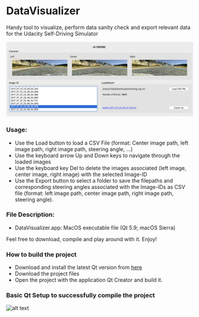 # DataVisualizer
Handy tool to visualize, perform data sanity check and export relevant data for the Udacity Self-Driving Simulator

![alt text](https://github.com/ValeryToda/DataVisualizer/blob/master/DataVisualizer.png "User Interface")

### Usage:

* Use the Load button to load a CSV File (format: Center image path, left image path, right image path, steering angle, ...)
* Use the keyboard arrow Up and Down keys to navigate through the loaded images 
* Use the keyboard key Del to delete the images associated (left image, center image, right image) with the selected Image-ID
* Use the Export button to select a folder to save the filepaths and corresponding steering angles associated with the Image-IDs as CSV file (format: left image path, center image path, right image path, steering angle).

### File Description:

* DataVisualizer.app: MacOS executable file (Qt 5.9; macOS Sierra)

Feel free to download, compile and play around with it. Enjoy!

### How to build the project

* Download and install the latest Qt version from [here](https://info.qt.io/download-qt-for-application-development)
* Download the project files
* Open the project with the application Qt Creator and build it.

### Basic Qt Setup to successfully compile the project

![alt text](https://github.com/ValeryToda/DataVisualizer/blob/master/QtInstallationSetup.png, "Qt installation setup")
